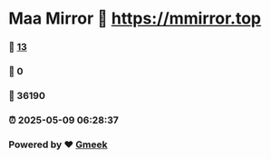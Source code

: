 # Maa Mirror :link: https://mmirror.top 
### :page_facing_up: [13](https://mmirror.top/tag.html) 
### :speech_balloon: 0 
### :hibiscus: 36190 
### :alarm_clock: 2025-05-09 06:28:37 
### Powered by :heart: [Gmeek](https://github.com/Meekdai/Gmeek)
